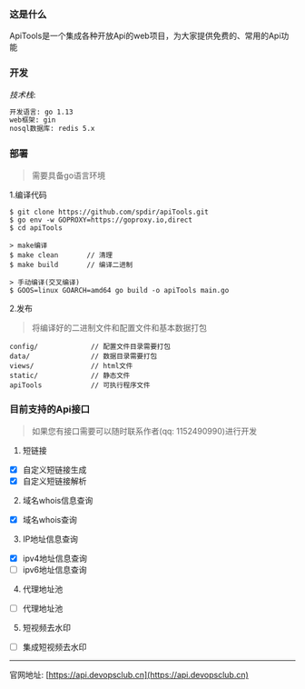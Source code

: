 ### 这是什么
ApiTools是一个集成各种开放Api的web项目，为大家提供免费的、常用的Api功能

### 开发

*技术栈*:
```bash
开发语言: go 1.13
web框架: gin 
nosql数据库: redis 5.x
```

### 部署

> 需要具备go语言环境

1.编译代码
```text
$ git clone https://github.com/spdir/apiTools.git
$ go env -w GOPROXY=https://goproxy.io,direct
$ cd apiTools

> make编译
$ make clean       // 清理
$ make build       // 编译二进制 

> 手动编译(交叉编译)
$ GOOS=linux GOARCH=amd64 go build -o apiTools main.go
```
2.发布

> 将编译好的二进制文件和配置文件和基本数据打包

```text
config/             // 配置文件目录需要打包 
data/               // 数据目录需要打包  
views/              // html文件
static/             // 静态文件   
apiTools            // 可执行程序文件
```

### 目前支持的Api接口

> 如果您有接口需要可以随时联系作者(qq: 1152490990)进行开发

1. 短链接
- [x] 自定义短链接生成
- [x] 自定义短链接解析

2. 域名whois信息查询
- [x] 域名whois查询

3. IP地址信息查询
- [x] ipv4地址信息查询
- [ ] ipv6地址信息查询

4. 代理地址池
- [ ] 代理地址池

5. 短视频去水印
- [ ] 集成短视频去水印


---
官网地址: [https://api.devopsclub.cn](https://api.devopsclub.cn)

